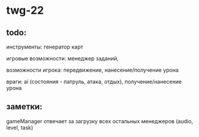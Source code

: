 # twg-22

## todo:
инструменты: генератор карт

игровые возможности: менеджер заданий, 

возможности игрока: передвижение, нанесение/получение урона

враги: ai (состояния - патруль, атака, отдых), получение/нанесение урона


## заметки:
gameManager отвечает за загрузку всех остальных менеджеров (audio, level, task)
